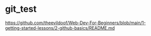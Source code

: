 # git_test

https://github.com/theevildoof/Web-Dev-For-Beginners/blob/main/1-getting-started-lessons/2-github-basics/README.md
